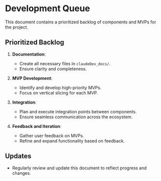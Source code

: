 # Development Queue

This document contains a prioritized backlog of components and MVPs for the project.

## Prioritized Backlog
1. **Documentation**:
   - Create all necessary files in `claudeDev_docs/`.
   - Ensure clarity and completeness.

2. **MVP Development**:
   - Identify and develop high-priority MVPs.
   - Focus on vertical slicing for each MVP.

3. **Integration**:
   - Plan and execute integration points between components.
   - Ensure seamless communication across the ecosystem.

4. **Feedback and Iteration**:
   - Gather user feedback on MVPs.
   - Refine and expand functionality based on feedback.

## Updates
- Regularly review and update this document to reflect progress and changes.
